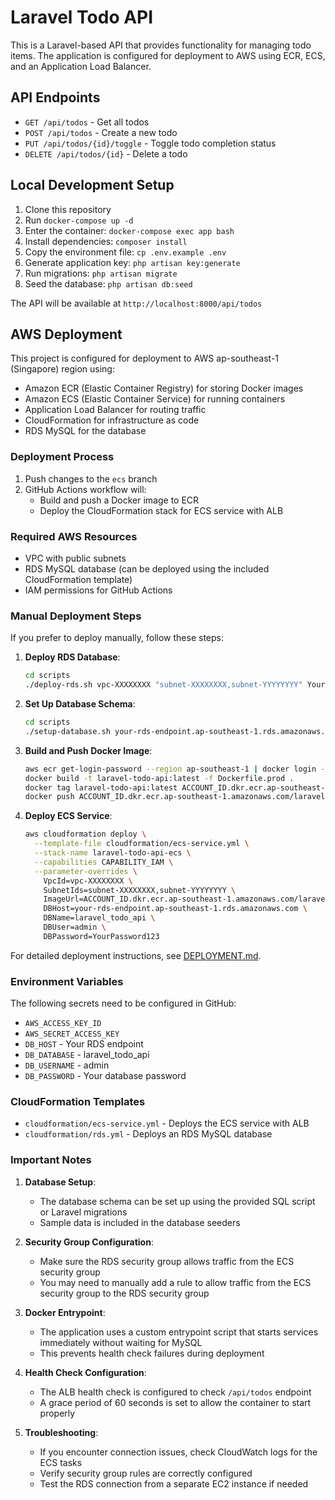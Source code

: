 # Laravel Todo API

This is a Laravel-based API that provides functionality for managing todo items. The application is configured for deployment to AWS using ECR, ECS, and an Application Load Balancer.

## API Endpoints

- `GET /api/todos` - Get all todos
- `POST /api/todos` - Create a new todo
- `PUT /api/todos/{id}/toggle` - Toggle todo completion status
- `DELETE /api/todos/{id}` - Delete a todo

## Local Development Setup

1. Clone this repository
2. Run `docker-compose up -d`
3. Enter the container: `docker-compose exec app bash`
4. Install dependencies: `composer install`
5. Copy the environment file: `cp .env.example .env`
6. Generate application key: `php artisan key:generate`
7. Run migrations: `php artisan migrate`
8. Seed the database: `php artisan db:seed`

The API will be available at `http://localhost:8000/api/todos`

## AWS Deployment

This project is configured for deployment to AWS ap-southeast-1 (Singapore) region using:
- Amazon ECR (Elastic Container Registry) for storing Docker images
- Amazon ECS (Elastic Container Service) for running containers
- Application Load Balancer for routing traffic
- CloudFormation for infrastructure as code
- RDS MySQL for the database

### Deployment Process

1. Push changes to the `ecs` branch
2. GitHub Actions workflow will:
   - Build and push a Docker image to ECR
   - Deploy the CloudFormation stack for ECS service with ALB

### Required AWS Resources

- VPC with public subnets
- RDS MySQL database (can be deployed using the included CloudFormation template)
- IAM permissions for GitHub Actions

### Manual Deployment Steps

If you prefer to deploy manually, follow these steps:

1. **Deploy RDS Database**:
   ```bash
   cd scripts
   ./deploy-rds.sh vpc-XXXXXXXX "subnet-XXXXXXXX,subnet-YYYYYYYY" YourPassword123
   ```

2. **Set Up Database Schema**:
   ```bash
   cd scripts
   ./setup-database.sh your-rds-endpoint.ap-southeast-1.rds.amazonaws.com admin YourPassword123
   ```

3. **Build and Push Docker Image**:
   ```bash
   aws ecr get-login-password --region ap-southeast-1 | docker login --username AWS --password-stdin ACCOUNT_ID.dkr.ecr.ap-southeast-1.amazonaws.com
   docker build -t laravel-todo-api:latest -f Dockerfile.prod .
   docker tag laravel-todo-api:latest ACCOUNT_ID.dkr.ecr.ap-southeast-1.amazonaws.com/laravel-todo-api:latest
   docker push ACCOUNT_ID.dkr.ecr.ap-southeast-1.amazonaws.com/laravel-todo-api:latest
   ```

4. **Deploy ECS Service**:
   ```bash
   aws cloudformation deploy \
     --template-file cloudformation/ecs-service.yml \
     --stack-name laravel-todo-api-ecs \
     --capabilities CAPABILITY_IAM \
     --parameter-overrides \
       VpcId=vpc-XXXXXXXX \
       SubnetIds=subnet-XXXXXXXX,subnet-YYYYYYYY \
       ImageUrl=ACCOUNT_ID.dkr.ecr.ap-southeast-1.amazonaws.com/laravel-todo-api:latest \
       DBHost=your-rds-endpoint.ap-southeast-1.rds.amazonaws.com \
       DBName=laravel_todo_api \
       DBUser=admin \
       DBPassword=YourPassword123
   ```

For detailed deployment instructions, see [DEPLOYMENT.md](DEPLOYMENT.md).

### Environment Variables

The following secrets need to be configured in GitHub:
- `AWS_ACCESS_KEY_ID`
- `AWS_SECRET_ACCESS_KEY`
- `DB_HOST` - Your RDS endpoint
- `DB_DATABASE` - laravel_todo_api
- `DB_USERNAME` - admin
- `DB_PASSWORD` - Your database password

### CloudFormation Templates

- `cloudformation/ecs-service.yml` - Deploys the ECS service with ALB
- `cloudformation/rds.yml` - Deploys an RDS MySQL database

### Important Notes

1. **Database Setup**:
   - The database schema can be set up using the provided SQL script or Laravel migrations
   - Sample data is included in the database seeders

2. **Security Group Configuration**: 
   - Make sure the RDS security group allows traffic from the ECS security group
   - You may need to manually add a rule to allow traffic from the ECS security group to the RDS security group

3. **Docker Entrypoint**:
   - The application uses a custom entrypoint script that starts services immediately without waiting for MySQL
   - This prevents health check failures during deployment

4. **Health Check Configuration**:
   - The ALB health check is configured to check `/api/todos` endpoint
   - A grace period of 60 seconds is set to allow the container to start properly

5. **Troubleshooting**:
   - If you encounter connection issues, check CloudWatch logs for the ECS tasks
   - Verify security group rules are correctly configured
   - Test the RDS connection from a separate EC2 instance if needed
